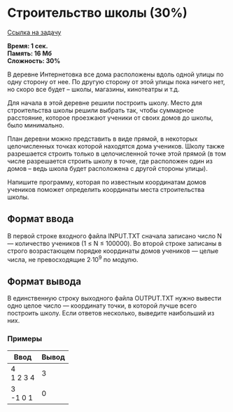 <h1 class="title">Строительство школы (30%)</h1>
<p><a href="https://acmp.ru/index.asp?main=task&id_task=779" target="_blank">Ссылка на задачу</a></p>
<p><b>Время: 1 сек.<br>Память: 16 Мб<br>Сложность: 30%</b></p>
<p>В деревне Интернетовка все дома расположены вдоль одной улицы по одну сторону от нее. По другую сторону от этой улицы пока ничего нет, но скоро все будет – школы, магазины, кинотеатры и т.д.</p>
<p>Для начала в этой деревне решили построить школу. Место для строительства школы решили выбрать так, чтобы суммарное расстояние, которое проезжают ученики от своих домов до школы, было минимально.</p>
<p>План деревни можно представить в виде прямой, в некоторых целочисленных точках которой находятся дома учеников. Школу также разрешается строить только в целочисленной точке этой прямой (в том числе разрешается строить школу в точке, где расположен один из домов – ведь школа будет расположена с другой стороны улицы).</p>
<p>Напишите программу, которая по известным координатам домов учеников поможет определить координаты места строительства школы.</p>
<h2>Формат ввода</h2>
<p class="text">
В первой строке входного файла INPUT.TXT сначала записано число N — количество учеников (1 ≤ N ≤ 100000). Во второй строке записаны в строго возрастающем порядке координаты домов учеников — целые числа, не превосходящие 2∙10<sup>9</sup> по модулю.
</p>
<h2>Формат вывода</h2>
<p class=text>
В единственную строку выходного файла OUTPUT.TXT нужно вывести одно целое число — координату точки, в которой лучше всего построить школу. Если ответов несколько, выведите наибольший из них.
</p>
<h3>Примеры</h3>
<table class="sample-tests">
  <thead>
     <tr>
        <th>Ввод</th>
        <th>Вывод</th>
     </tr>
  </thead>
  <tbody>
     <tr>
        <td>4<br>
            1 2 3 4</td>
        <td>3</td>
     </tr>
     <tr>
         <td>3<br>
             -1 0 1</td>
         <td>0</td>
      </tr>
  </tbody>
</table>
